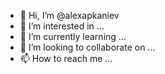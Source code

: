- 👋 Hi, I’m @alexapkaniev
- 👀 I’m interested in ...
- 🌱 I’m currently learning ...
- 💞️ I’m looking to collaborate on ...
- 📫 How to reach me ...

<!---
alexapkaniev/alexapkaniev is a ✨ special ✨ repository because its `README.md` (this file) appears on your GitHub profile.
You can click the Preview link to take a look at your changes.
--->
